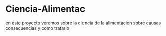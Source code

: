 # Ciencia-Alimentac
en este proyecto veremos sobre la ciencia de la alimentacion sobre causas consecuencias y como tratarlo
